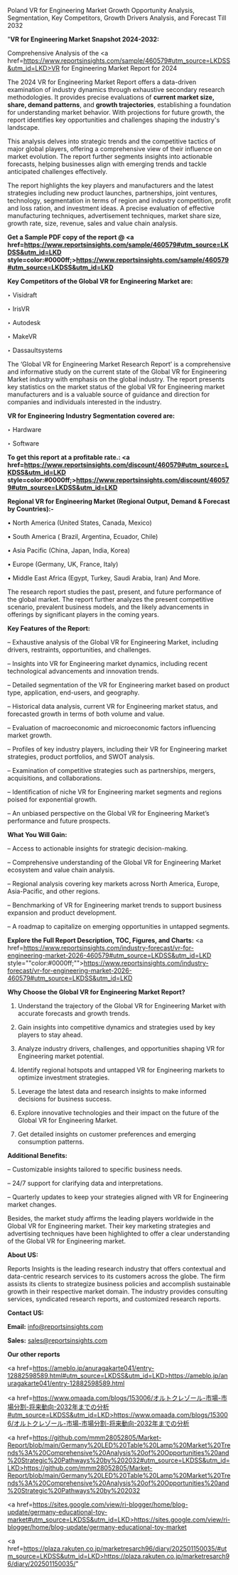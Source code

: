 Poland VR for Engineering Market Growth Opportunity Analysis, Segmentation, Key Competitors, Growth Drivers Analysis, and Forecast Till 2032

"<strong>VR for Engineering Market Snapshot 2024-2032:</strong>

Comprehensive Analysis of the <a href=https://www.reportsinsights.com/sample/460579#utm_source=LKDSS&utm_id=LKD>VR for Engineering Market</a> Report for 2024

The 2024 VR for Engineering Market Report offers a data-driven examination of industry dynamics through exhaustive secondary research methodologies. It provides precise evaluations of <strong>current market size, share, demand patterns</strong>, and <strong>growth trajectories</strong>, establishing a foundation for understanding market behavior. With projections for future growth, the report identifies key opportunities and challenges shaping the industry's landscape.

This analysis delves into strategic trends and the competitive tactics of major global players, offering a comprehensive view of their influence on market evolution. The report further segments insights into actionable forecasts, helping businesses align with emerging trends and tackle anticipated challenges effectively.

The report highlights the key players and manufacturers and the latest strategies including new product launches, partnerships, joint ventures, technology, segmentation in terms of region and industry competition, profit and loss ration, and investment ideas. A precise evaluation of effective manufacturing techniques, advertisement techniques, market share size, growth rate, size, revenue, sales and value chain analysis.

<strong>Get a Sample PDF copy of the report @ <a href=https://www.reportsinsights.com/sample/460579#utm_source=LKDSS&utm_id=LKD style=color:#0000ff;>https://www.reportsinsights.com/sample/460579#utm_source=LKDSS&utm_id=LKD</a></strong>

<strong>Key Competitors of the Global VR for Engineering Market are:</strong>

‣ Visidraft

‣ IrisVR

‣ Autodesk

‣ MakeVR

‣ Dassaultsystems

The ‘Global VR for Engineering Market Research Report’ is a comprehensive and informative study on the current state of the Global VR for Engineering Market industry with emphasis on the global industry. The report presents key statistics on the market status of the global VR for Engineering market manufacturers and is a valuable source of guidance and direction for companies and individuals interested in the industry.

<strong>VR for Engineering Industry Segmentation covered are:</strong>

‣ Hardware

‣ Software

<strong>To get this report at a profitable rate.: <a href=https://www.reportsinsights.com/discount/460579#utm_source=LKDSS&utm_id=LKD style=color:#0000ff;>https://www.reportsinsights.com/discount/460579#utm_source=LKDSS&utm_id=LKD</a></strong>

<strong>Regional VR for Engineering Market (Regional Output, Demand &amp; Forecast by Countries):-</strong>

• North America (United States, Canada, Mexico)

• South America ( Brazil, Argentina, Ecuador, Chile)

• Asia Pacific (China, Japan, India, Korea)

• Europe (Germany, UK, France, Italy)

• Middle East Africa (Egypt, Turkey, Saudi Arabia, Iran) And More.

The research report studies the past, present, and future performance of the global market. The report further analyzes the present competitive scenario, prevalent business models, and the likely advancements in offerings by significant players in the coming years.

<strong>Key Features of the Report:</strong>

– Exhaustive analysis of the Global VR for Engineering Market, including drivers, restraints, opportunities, and challenges.

– Insights into VR for Engineering market dynamics, including recent technological advancements and innovation trends.

– Detailed segmentation of the VR for Engineering market based on product type, application, end-users, and geography.

– Historical data analysis, current VR for Engineering market status, and forecasted growth in terms of both volume and value.

– Evaluation of macroeconomic and microeconomic factors influencing market growth.

– Profiles of key industry players, including their VR for Engineering market strategies, product portfolios, and SWOT analysis.

– Examination of competitive strategies such as partnerships, mergers, acquisitions, and collaborations.

– Identification of niche VR for Engineering market segments and regions poised for exponential growth.

– An unbiased perspective on the Global VR for Engineering Market’s performance and future prospects.

<strong>What You Will Gain:</strong>

– Access to actionable insights for strategic decision-making.

– Comprehensive understanding of the Global VR for Engineering Market ecosystem and value chain analysis.

– Regional analysis covering key markets across North America, Europe, Asia-Pacific, and other regions.

– Benchmarking of VR for Engineering market trends to support business expansion and product development.

– A roadmap to capitalize on emerging opportunities in untapped segments.

<strong>Explore the Full Report Description, TOC, Figures, and Charts:</strong>
<a href=https://www.reportsinsights.com/industry-forecast/vr-for-engineering-market-2026-460579#utm_source=LKDSS&utm_id=LKD style=""color:#0000ff;"">https://www.reportsinsights.com/industry-forecast/vr-for-engineering-market-2026-460579#utm_source=LKDSS&utm_id=LKD</a>

<strong>Why Choose the Global VR for Engineering Market Report?</strong>

1. Understand the trajectory of the Global VR for Engineering Market with accurate forecasts and growth trends.

2. Gain insights into competitive dynamics and strategies used by key players to stay ahead.

3. Analyze industry drivers, challenges, and opportunities shaping VR for Engineering market potential.

4. Identify regional hotspots and untapped VR for Engineering markets to optimize investment strategies.

5. Leverage the latest data and research insights to make informed decisions for business success.

6. Explore innovative technologies and their impact on the future of the Global VR for Engineering Market.

7. Get detailed insights on customer preferences and emerging consumption patterns.

<strong>Additional Benefits:</strong>

– Customizable insights tailored to specific business needs.

– 24/7 support for clarifying data and interpretations.

– Quarterly updates to keep your strategies aligned with VR for Engineering market changes.

Besides, the market study affirms the leading players worldwide in the Global VR for Engineering market. Their key marketing strategies and advertising techniques have been highlighted to offer a clear understanding of the Global VR for Engineering market.

<strong><strong>About US</strong>:</strong>

Reports Insights is the leading research industry that offers contextual and data-centric research services to its customers across the globe. The firm assists its clients to strategize business policies and accomplish sustainable growth in their respective market domain. The industry provides consulting services, syndicated research reports, and customized research reports.

<strong>Contact US:</strong>

<p class=><b>Email:</b> <a href=mailto:info@reportsinsights.com>info@reportsinsights.com</a></p>
<p class=><b>Sales:</b> <a href=mailto:sales@reportsinsights.com>sales@reportsinsights.com</a></p>

<strong>Our other reports</strong>

<a href=https://ameblo.jp/anuragakarte041/entry-12882598589.html#utm_source=LKDSS&utm_id=LKD>https://ameblo.jp/anuragakarte041/entry-12882598589.html</a>

<a href=https://www.omaada.com/blogs/153006/オルトクレゾール-市場-市場分割-将来動向-2032年までの分析#utm_source=LKDSS&utm_id=LKD>https://www.omaada.com/blogs/153006/オルトクレゾール-市場-市場分割-将来動向-2032年までの分析</a>

<a href=https://github.com/mmm28052805/Market-Report/blob/main/Germany%20LED%20Table%20Lamp%20Market%20Trends%3A%20Comprehensive%20Analysis%20of%20Opportunities%20and%20Strategic%20Pathways%20by%202032#utm_source=LKDSS&utm_id=LKD>https://github.com/mmm28052805/Market-Report/blob/main/Germany%20LED%20Table%20Lamp%20Market%20Trends%3A%20Comprehensive%20Analysis%20of%20Opportunities%20and%20Strategic%20Pathways%20by%202032</a>

<a href=https://sites.google.com/view/ri-blogger/home/blog-update/germany-educational-toy-market#utm_source=LKDSS&utm_id=LKD>https://sites.google.com/view/ri-blogger/home/blog-update/germany-educational-toy-market</a>

<a href=https://plaza.rakuten.co.jp/marketresarch96/diary/202501150035/#utm_source=LKDSS&utm_id=LKD>https://plaza.rakuten.co.jp/marketresarch96/diary/202501150035/</a>"
